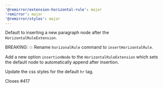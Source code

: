 ```yaml
---
'@remirror/extension-horizontal-rule': major
'remirror': major
'@remirror/styles': major
---
```


Default to inserting a new paragraph node after the `HorizontalRuleExtension`.

BREAKING: 💥 Rename `horizonalRule` command to `insertHorizontalRule`.

Add a new option `insertionNode` to the `HorizontalRuleExtension` which sets the default node to automatically append after insertion.

Update the css styles for the default `hr` tag.

Closes #417
